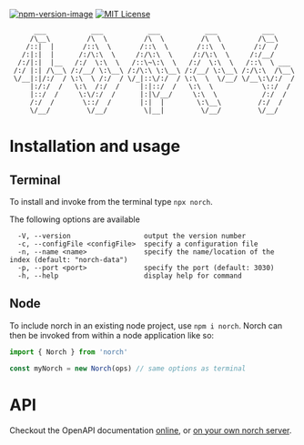 [![npm-version-image]][npm-url] [![MIT License][license-image]][license-url] 


```
      ___           ___           ___           ___           ___      
     /\__\         /\  \         /\  \         /\  \         /\__\     
    /::|  |       /::\  \       /::\  \       /::\  \       /:/  /     
   /:|:|  |      /:/\:\  \     /:/\:\  \     /:/\:\  \     /:/__/      
  /:/|:|  |__   /:/  \:\  \   /::\~\:\  \   /:/  \:\  \   /::\  \ ___  
 /:/ |:| /\__\ /:/__/ \:\__\ /:/\:\ \:\__\ /:/__/ \:\__\ /:/\:\  /\__\ 
 \/__|:|/:/  / \:\  \ /:/  / \/_|::\/:/  / \:\  \  \/__/ \/__\:\/:/  / 
     |:/:/  /   \:\  /:/  /     |:|::/  /   \:\  \            \::/  /  
     |::/  /     \:\/:/  /      |:|\/__/     \:\  \           /:/  /   
     /:/  /       \::/  /       |:|  |        \:\__\         /:/  /    
     \/__/         \/__/         \|__|         \/__/         \/__/     

```


# Installation and usage

## Terminal

To install and invoke from the terminal type `npx norch`.

The following options are available

```
  -V, --version                  output the version number
  -c, --configFile <configFile>  specify a configuration file
  -n, --name <name>              specify the name/location of the index (default: "norch-data")
  -p, --port <port>              specify the port (default: 3030)
  -h, --help                     display help for command
```


## Node

To include norch in an existing node project, use `npm i norch`. Norch
can then be invoked from within a node application like so:

```javascript
import { Norch } from 'norch'

const myNorch = new Norch(ops) // same options as terminal
```

# API

Checkout the OpenAPI documentation
[online](http://fergiemcdowall.github.io/norch/www_root/api/api.html),
or [on your own norch server](http://localhost:3030).


[license-image]: http://img.shields.io/badge/license-MIT-blue.svg?style=flat
[license-url]: https://github.com/fergiemcdowall/norch/blob/master/README.md#license

[npm-url]: https://npmjs.org/package/norch
[npm-version-image]: http://img.shields.io/npm/v/norch
